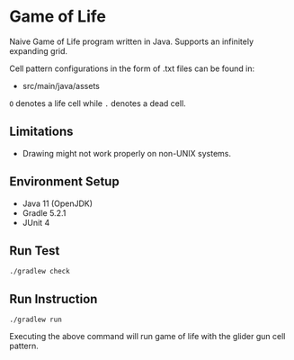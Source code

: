 # Game of Life
Naive Game of Life program written in Java. Supports an infinitely expanding grid.

Cell pattern configurations in the form of .txt files can be found in:
- src/main/java/assets

`O` denotes a life cell while `.` denotes a dead cell.

## Limitations
- Drawing might not work properly on non-UNIX systems.

## Environment Setup
- Java 11 (OpenJDK)
- Gradle 5.2.1
- JUnit 4
​
## Run Test
```
./gradlew check
```

## Run Instruction
```
./gradlew run
```
Executing the above command will run game of life with the glider gun cell pattern.
